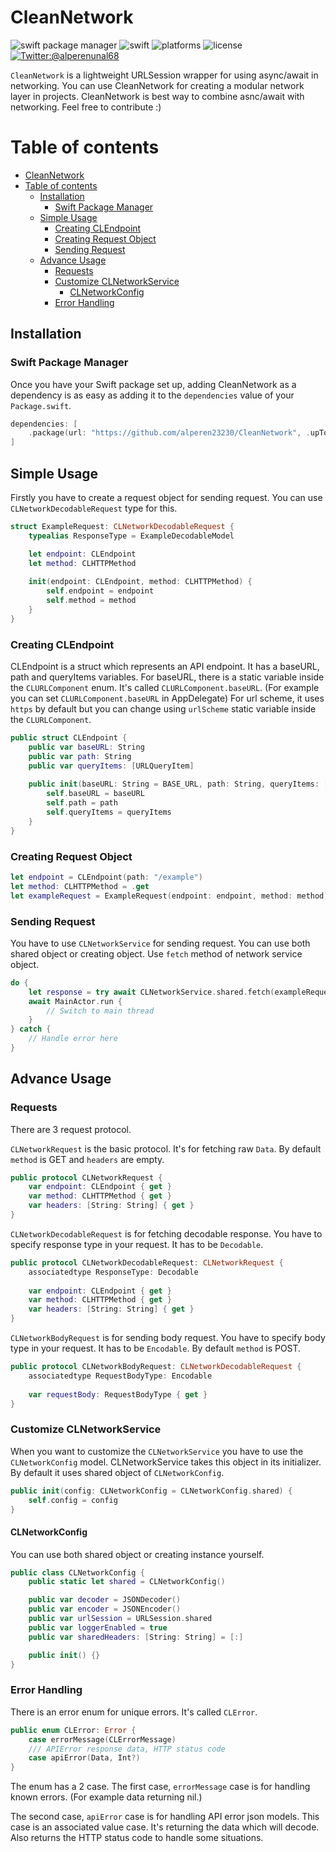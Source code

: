 # CleanNetwork

![swift package manager](https://img.shields.io/badge/swift%20package%20manager-compatible-brightgreen)
![swift](https://img.shields.io/badge/swift-5.5-orange?logo=swift)
![platforms](https://img.shields.io/badge/platforms-macOS--10.15_iOS--13_tvOS--13_watchOS--6-yellowgreen)
![license](https://img.shields.io/badge/license-MIT-green)
[![Twitter:@alperenunal68](https://img.shields.io/badge/twitter-@alperenunal68-blue.svg?style=flat)](https://twitter.com/alperenunal68)

`CleanNetwork` is a lightweight URLSession wrapper for using async/await in networking. You can use CleanNetwork for creating a modular network layer in projects. CleanNetwork is best way to combine asnc/await with networking. Feel free to contribute :)

# Table of contents

- [CleanNetwork](#cleannetwork)
- [Table of contents](#table-of-contents)
  - [Installation](#installation)
    - [Swift Package Manager](#swift-package-manager)
  - [Simple Usage](#simple-usage)
    - [Creating CLEndpoint](#creating-clendpoint)
    - [Creating Request Object](#creating-request-object)
    - [Sending Request](#sending-request)
  - [Advance Usage](#advance-usage)
    - [Requests](#requests)
    - [Customize CLNetworkService](#customize-clnetworkservice)
      - [CLNetworkConfig](#clnetworkconfig)
    - [Error Handling](#error-handling)

## Installation
### Swift Package Manager

Once you have your Swift package set up, adding CleanNetwork as a dependency is as easy as adding it to the `dependencies` value of your `Package.swift`.

```swift
dependencies: [
    .package(url: "https://github.com/alperen23230/CleanNetwork", .upToNextMajor(from: "1.0.0"))
]
```

## Simple Usage
Firstly you have to create a request object for sending request. You can use `CLNetworkDecodableRequest` type for this.

```swift
struct ExampleRequest: CLNetworkDecodableRequest {
    typealias ResponseType = ExampleDecodableModel

    let endpoint: CLEndpoint
    let method: CLHTTPMethod
    
    init(endpoint: CLEndpoint, method: CLHTTPMethod) {
        self.endpoint = endpoint
        self.method = method
    }
}
```
### Creating CLEndpoint
CLEndpoint is a struct which represents an API endpoint. It has a baseURL, path and queryItems variables. For baseURL, there is a static variable inside the `CLURLComponent` enum. It's called `CLURLComponent.baseURL`. (For example you can set `CLURLComponent.baseURL` in AppDelegate) For url scheme, it uses `https` by default but you can change using `urlScheme` static variable inside the `CLURLComponent`.

```swift
public struct CLEndpoint {
    public var baseURL: String
    public var path: String
    public var queryItems: [URLQueryItem]
    
    public init(baseURL: String = BASE_URL, path: String, queryItems: [URLQueryItem] = []) {
        self.baseURL = baseURL
        self.path = path
        self.queryItems = queryItems
    }
}
```

### Creating Request Object
```swift
let endpoint = CLEndpoint(path: "/example")
let method: CLHTTPMethod = .get
let exampleRequest = ExampleRequest(endpoint: endpoint, method: method) 
```

### Sending Request
You have to use `CLNetworkService` for sending request. You can use both shared object or creating object. Use `fetch` method of network service object.

```swift
do {
    let response = try await CLNetworkService.shared.fetch(exampleRequest)
    await MainActor.run {
        // Switch to main thread
    }
} catch {
    // Handle error here
}
```

## Advance Usage
### Requests
There are 3 request protocol. 

`CLNetworkRequest` is the basic protocol. It's for fetching raw `Data`. By default `method` is GET and `headers` are empty.

```swift
public protocol CLNetworkRequest {
    var endpoint: CLEndpoint { get }
    var method: CLHTTPMethod { get }
    var headers: [String: String] { get }
}
```

`CLNetworkDecodableRequest` is for fetching decodable response. You have to specify response type in your request. It has to be `Decodable`.

```swift
public protocol CLNetworkDecodableRequest: CLNetworkRequest {
    associatedtype ResponseType: Decodable
    
    var endpoint: CLEndpoint { get }
    var method: CLHTTPMethod { get }
    var headers: [String: String] { get }
}
```

`CLNetworkBodyRequest` is for sending body request. You have to specify body type in your request. It has to be `Encodable`. By default `method` is POST.

```swift
public protocol CLNetworkBodyRequest: CLNetworkDecodableRequest {
    associatedtype RequestBodyType: Encodable
    
    var requestBody: RequestBodyType { get }
}
```
### Customize CLNetworkService

When you want to customize the `CLNetworkService` you have to use the `CLNetworkConfig` model. CLNetworkService takes this object in its initializer. By default it uses shared object of `CLNetworkConfig`.

```swift
public init(config: CLNetworkConfig = CLNetworkConfig.shared) {
    self.config = config
}
```

#### CLNetworkConfig
You can use both shared object or creating instance yourself. 

```swift
public class CLNetworkConfig {
    public static let shared = CLNetworkConfig()

    public var decoder = JSONDecoder()
    public var encoder = JSONEncoder()
    public var urlSession = URLSession.shared
    public var loggerEnabled = true
    public var sharedHeaders: [String: String] = [:]

    public init() {}
}
```

### Error Handling
There is an error enum for unique errors. It's called `CLError`. 

```swift
public enum CLError: Error {
    case errorMessage(CLErrorMessage)
    /// APIError response data, HTTP status code
    case apiError(Data, Int?)
}
```
The enum has a 2 case. The first case, `errorMessage` case is for handling known errors. (For example data returning nil.)

The second case, `apiError` case is for handling API error json models. This case is an associated value case. It's returning the data which will decode. Also returns the HTTP status code to handle some situations.
